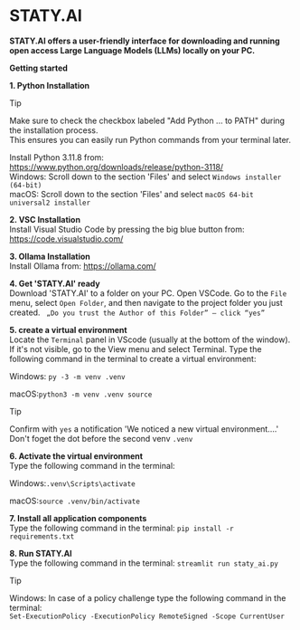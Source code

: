 # STATY.AI


**STATY.AI offers a user-friendly interface for downloading and running open access Large Language Models (LLMs) locally on your PC.**  

   

**Getting started**

   

**1. Python Installation**    
> [!TIP]
> Make sure to check the checkbox labeled "Add Python ... to PATH" during the installation process.  
  This ensures you can easily run Python commands from your terminal later.  
   
   Install Python 3.11.8 from: https://www.python.org/downloads/release/python-3118/  
   Windows: Scroll down to the section 'Files' and select `Windows installer (64-bit)`  
   macOS: Scroll down to the section 'Files' and select `macOS 64-bit universal2 installer`
   

**2. VSC Installation**   
       Install Visual Studio Code by pressing the big blue button from: https://code.visualstudio.com/

**3. Ollama Installation**  
   Install Ollama from: https://ollama.com/

**4. Get 'STATY.AI' ready**   
  Download 'STATY.AI' to a folder on your PC. Open VSCode. Go to the `File` menu, select `Open Folder`, and then navigate to the project folder you just created.
  ` „Do you trust the Author of this Folder” – click “yes”`

**5. create a virtual environment**   
   Locate the `Terminal` panel in VScode (usually at the bottom of the window). If it's not visible, go to the View menu and select Terminal. Type the following command in the terminal to create a virtual environment:

   Windows: `py -3 -m venv .venv`

   macOS:`python3 -m venv .venv source `
   > [!TIP]
>  Confirm with `yes` a notification 'We noticed a new virtual environment....'
   > Don't foget the dot before the second venv `.venv`

**6. Activate the virtual environment**   
  Type the following command in the terminal:

  Windows:`.venv\Scripts\activate`

  macOS:`source .venv/bin/activate` 

**7. Install all application components**   
   Type the following command in the terminal: `pip install -r requirements.txt`

**8. Run STATY.AI**   
   Type the following command in the terminal: `streamlit run staty_ai.py`

> [!TIP]
> Windows: In case of a policy challenge type the following command in the terminal:   
`Set-ExecutionPolicy -ExecutionPolicy RemoteSigned -Scope CurrentUser`








